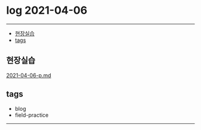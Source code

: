 # log 2021-04-06

--------------------------

- [현장실습](#현장실습)
- [tags](#tags)


## 현장실습

[2021-04-06-p.md](./2021-04-06-p.md)



## tags
- blog
- field-practice

--------------------------

